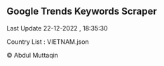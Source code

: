 

## Google Trends Keywords Scraper 
 
Last Update 22-12-2022 , 18:35:30

Country List :
VIETNAM.json



© Abdul Muttaqin 
